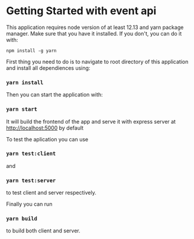 # Getting Started with event api

This application requires node version of at least 12.13 and yarn package manager. Make sure that you have it installed. If you don't, you can do it with:

`npm install -g yarn`

First thing you need to do is to navigate to root directory of this application and install all dependiences using:

### `yarn install`

Then you can start the application with:

### `yarn start`

It will build the frontend of the app and serve it with express server at [http://localhost:5000](http://localhost:5000) by default

To test the aplication you can use

### `yarn test:client`

and

### `yarn test:server`

to test client and server respectively.

Finally you can run

### `yarn build`

to build both client and server.

